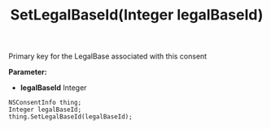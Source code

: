 ﻿---
uid: crmscript_ref_NSConsentInfo_SetLegalBaseId
title: SetLegalBaseId(Integer legalBaseId)
intellisense: NSConsentInfo.SetLegalBaseId
keywords: NSConsentInfo, GetLegalBaseId
so.topic: reference
---

Primary key for the LegalBase associated with this consent

**Parameter:** 
 - **legalBaseId** Integer

```crmscript
NSConsentInfo thing;
Integer legalBaseId;
thing.SetLegalBaseId(legalBaseId);
```

